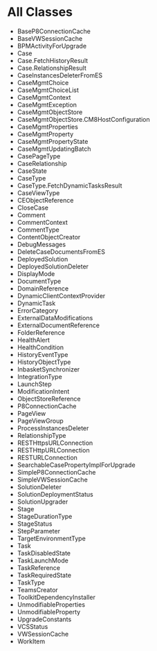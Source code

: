 # All Classes

- BaseP8ConnectionCache
- BaseVWSessionCache
- BPMActivityForUpgrade
- Case
- Case.FetchHistoryResult
- Case.RelationshipResult
- CaseInstancesDeleterFromES
- CaseMgmtChoice
- CaseMgmtChoiceList
- CaseMgmtContext
- CaseMgmtException
- CaseMgmtObjectStore
- CaseMgmtObjectStore.CM8HostConfiguration
- CaseMgmtProperties
- CaseMgmtProperty
- CaseMgmtPropertyState
- CaseMgmtUpdatingBatch
- CasePageType
- CaseRelationship
- CaseState
- CaseType
- CaseType.FetchDynamicTasksResult
- CaseViewType
- CEObjectReference
- CloseCase
- Comment
- CommentContext
- CommentType
- ContentObjectCreator
- DebugMessages
- DeleteCaseDocumentsFromES
- DeployedSolution
- DeployedSolutionDeleter
- DisplayMode
- DocumentType
- DomainReference
- DynamicClientContextProvider
- DynamicTask
- ErrorCategory
- ExternalDataModifications
- ExternalDocumentReference
- FolderReference
- HealthAlert
- HealthCondition
- HistoryEventType
- HistoryObjectType
- InbasketSynchronizer
- IntegrationType
- LaunchStep
- ModificationIntent
- ObjectStoreReference
- P8ConnectionCache
- PageView
- PageViewGroup
- ProcessInstancesDeleter
- RelationshipType
- RESTHttpsURLConnection
- RESTHttpURLConnection
- RESTURLConnection
- SearchableCasePropertyImplForUpgrade
- SimpleP8ConnectionCache
- SimpleVWSessionCache
- SolutionDeleter
- SolutionDeploymentStatus
- SolutionUpgrader
- Stage
- StageDurationType
- StageStatus
- StepParameter
- TargetEnvironmentType
- Task
- TaskDisabledState
- TaskLaunchMode
- TaskReference
- TaskRequiredState
- TaskType
- TeamsCreator
- ToolkitDependencyInstaller
- UnmodifiableProperties
- UnmodifiableProperty
- UpgradeConstants
- VCSStatus
- VWSessionCache
- WorkItem
